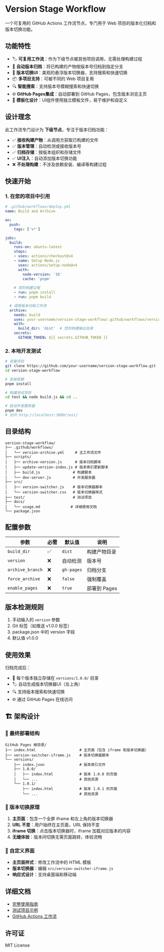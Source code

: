 # Version Stage Workflow

一个可复用的 GitHub Actions 工作流节点，专门用于 Web 项目的版本化归档和版本切换功能。

## 功能特性

- 🏷️ **可复用工作流**：作为下级节点被其他项目调用，无需处理构建过程
- 🚀 **自动版本归档**：将已构建的产物按版本号归档到指定分支
- 🔄 **版本切换UI**：美观的悬浮版本切换器，支持搜索和快速切换
- 📦 **多项目支持**：可被不同的 Web 项目复用
- 🔍 **智能搜索**：支持版本号模糊搜索和快速切换
- 🌐 **GitHub Pages集成**：自动部署到 GitHub Pages，包含版本浏览主页
- 🎨 **模板化设计**：UI组件使用独立模板文件，易于维护和自定义

## 设计理念

此工作流专门设计为 **下级节点**，专注于版本归档功能：

- ✅ **接收构建产物**：从调用方获取已构建的文件
- ✅ **版本管理**：自动检测或接收版本号
- ✅ **归档存储**：按版本组织和存储文件
- ✅ **UI注入**：自动添加版本切换功能
- ❌ **不处理构建**：不涉及依赖安装、编译等构建过程

## 快速开始

### 1. 在您的项目中引用

```yaml
# .github/workflows/deploy.yml
name: Build and Archive

on:
  push:
    tags: ['v*']

jobs:
  build:
    runs-on: ubuntu-latest
    steps:
    - uses: actions/checkout@v4
    - name: Setup Node.js
      uses: actions/setup-node@v4
      with:
        node-version: '18'
        cache: 'pnpm'
    
    # 您的构建过程
    - run: pnpm install
    - run: pnpm build

  # 调用版本归档工作流
  archive:
    needs: build
    uses: your-username/version-stage-workflow/.github/workflows/version-archive.yml@main
    with:
      build_dir: 'dist'  # 您的构建输出目录
    secrets:
      GITHUB_TOKEN: ${{ secrets.GITHUB_TOKEN }}
```

### 2. 本地开发测试

```bash
# 克隆项目
git clone https://github.com/your-username/version-stage-workflow.git
cd version-stage-workflow

# 安装依赖
pnpm install

# 构建测试项目
cd test && node build.js && cd ..

# 启动开发服务器
pnpm dev
# 访问 http://localhost:3000/test/
```

## 目录结构

```
version-stage-workflow/
├── .github/workflows/
│   └── version-archive.yml     # 主工作流文件
├── scripts/
│   ├── archive-version.js      # 版本归档脚本
│   ├── update-version-index.js # 版本索引更新脚本
│   ├── build.js               # 构建脚本
│   └── dev-server.js          # 开发服务器
├── src/
│   ├── version-switcher.js    # 版本切换器脚本
│   └── version-switcher.css   # 版本切换器样式
├── test/                      # 测试项目
├── docs/
│   └── usage.md              # 详细使用文档
└── package.json
```

## 配置参数

| 参数 | 必需 | 默认值 | 说明 |
|------|------|--------|------|
| `build_dir` | ✅ | `dist` | 构建产物目录 |
| `version` | ❌ | 自动检测 | 版本号 |
| `archive_branch` | ❌ | `gh-pages` | 归档分支 |
| `force_archive` | ❌ | `false` | 强制覆盖 |
| `enable_pages` | ❌ | `true` | 部署到 Pages |

## 版本检测规则

1. 手动输入的 `version` 参数
2. Git 标签（如推送 v1.0.0 标签）
3. package.json 中的 version 字段
4. 默认值 v1.0.0

## 使用效果

归档完成后：
- 📁 每个版本独立存储在 `versions/1.0.0/` 目录
- 🏷️ 自动生成版本切换器UI（左上角）
- 🔍 支持版本搜索和快速切换
- 🌐 通过 GitHub Pages 在线访问

## 🏗️ 架构设计

### 📂 最终部署结构

```
GitHub Pages 根目录/
├── index.html                    # 主页面（包含 iframe 和版本切换器）
├── version-switcher-iframe.js    # 版本切换器脚本
└── versions/
    ├── index.json                # 版本索引文件
    ├── 1.0.0/
    │   ├── index.html            # 版本 1.0.0 的页面
    │   └── ...                   # 其他资源
    └── 1.0.1/
        ├── index.html            # 版本 1.0.1 的页面
        └── ...                   # 其他资源
```

### 🔄 版本切换原理

1. **主页面**：包含一个全屏 iframe 和左上角的版本切换器
2. **URL 不变**：用户始终在主页面，URL 保持不变
3. **iframe 切换**：点击版本切换器时，iframe 加载对应版本的内容
4. **无缝体验**：版本间切换无需页面跳转，体验流畅

### 🎨 自定义界面

- **主页面样式**：修改工作流中的 HTML 模板
- **版本切换器**：编辑 `src/version-switcher-iframe.js`
- **响应式设计**：支持桌面端和移动端

## 详细文档

- [完整使用指南](docs/usage.md)
- [测试项目示例](test/)
- [GitHub Actions 工作流](.github/workflows/version-archive.yml)

## 许可证

MIT License
